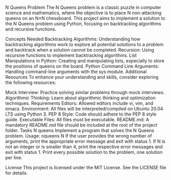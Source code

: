 N Queens Problem
The N Queens problem is a classic puzzle in computer science and mathematics, where the objective is to place N non-attacking queens on an N×N chessboard. This project aims to implement a solution to the N Queens problem using Python, focusing on backtracking algorithms and recursive functions.

Concepts Needed
Backtracking Algorithms: Understanding how backtracking algorithms work to explore all potential solutions to a problem and backtrack when a solution cannot be completed.
Recursion: Using recursive functions to implement backtracking algorithms.
List Manipulations in Python: Creating and manipulating lists, especially to store the positions of queens on the board.
Python Command Line Arguments: Handling command-line arguments with the sys module.
Additional Resources
To enhance your understanding and skills, consider exploring the following resources:

Mock Interview: Practice solving similar problems through mock interviews.
Algorithmic Thinking: Learn about algorithmic thinking and optimization techniques.
Requirements
Editors: Allowed editors include vi, vim, and emacs.
Environment: All files will be interpreted/compiled on Ubuntu 20.04 LTS using Python 3.
PEP 8 Style: Code should adhere to the PEP 8 style guide.
Executable Files: All files must be executable.
README.md: A mandatory README.md file should be included at the root of the project folder.
Tasks
N queens
Implement a program that solves the N Queens problem.
Usage: nqueens N
If the user provides the wrong number of arguments, print the appropriate error message and exit with status 1.
If N is not an integer or is smaller than 4, print the respective error messages and exit with status 1.
Print every possible solution to the problem, one solution per line.

License
This project is licensed under the MIT License. See the LICENSE file for details.

